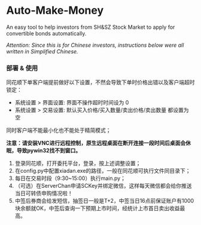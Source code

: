 # Auto-Make-Money
 An easy tool to help investors from SH&SZ Stock Market to apply for convertible bonds automatically.



*Attention: Since this is for Chinese investors, instructions below were all written in Simplified Chinese.*



### 部署 & 使用

同花顺下单客户端提前做好以下设置，不然会导致下单时价格出错以及客户端超时锁定：

- 系统设置 > 界面设置: 界面不操作超时时间设为 0
- 系统设置 > 交易设置: 默认买入价格/买入数量/卖出价格/卖出数量 都设置为 空

同时客户端不能最小化也不能处于精简模式；

**注意：请安装VNC进行远程控制，原生远程桌面在断开连接一段时间后桌面会休眠，导致pywin32找不到窗口。**

1. 登录同花顺，打开委托平台，登录，按上述调整设置；
2. 在config.py中配置xiadan.exe的路径，一般在同花顺可执行文件同目录下；
3. 每日在交易时段（9:30~15:00）执行main.py；
4. （可选）在ServerChan申请SCKey并绑定微信，这样每天微信都会给你推送当日可转债申购情况啦！
5. 中签后券商会给发短信，抽签日一般是T+2，中签当日16点前保证账户有1000块余额就OK，中签后查询一下预期上市时间，经统计上市首日卖出收益最高。